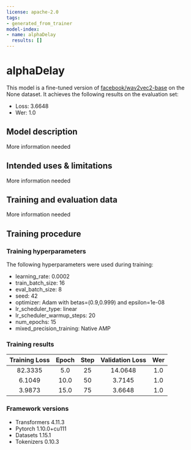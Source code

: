```yaml
---
license: apache-2.0
tags:
- generated_from_trainer
model-index:
- name: alphaDelay
  results: []
---
```


<!-- This model card has been generated automatically according to the information the Trainer had access to. You
should probably proofread and complete it, then remove this comment. -->

# alphaDelay

This model is a fine-tuned version of [facebook/wav2vec2-base](https://huggingface.co/facebook/wav2vec2-base) on the None dataset.
It achieves the following results on the evaluation set:
- Loss: 3.6648
- Wer: 1.0

## Model description

More information needed

## Intended uses & limitations

More information needed

## Training and evaluation data

More information needed

## Training procedure

### Training hyperparameters

The following hyperparameters were used during training:
- learning_rate: 0.0002
- train_batch_size: 16
- eval_batch_size: 8
- seed: 42
- optimizer: Adam with betas=(0.9,0.999) and epsilon=1e-08
- lr_scheduler_type: linear
- lr_scheduler_warmup_steps: 20
- num_epochs: 15
- mixed_precision_training: Native AMP

### Training results

| Training Loss | Epoch | Step | Validation Loss | Wer |
|:-------------:|:-----:|:----:|:---------------:|:---:|
| 82.3335       | 5.0   | 25   | 14.0648         | 1.0 |
| 6.1049        | 10.0  | 50   | 3.7145          | 1.0 |
| 3.9873        | 15.0  | 75   | 3.6648          | 1.0 |


### Framework versions

- Transformers 4.11.3
- Pytorch 1.10.0+cu111
- Datasets 1.15.1
- Tokenizers 0.10.3
